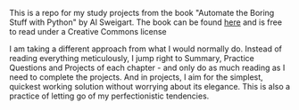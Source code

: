 This is a repo for my study projects from the book "Automate the Boring Stuff with Python" by Al Sweigart. 
The book can be found [here](https://automatetheboringstuff.com/) and is free to read under a Creative Commons license

I am taking a different approach from what I would normally do. Instead of reading everything meticulously, I jump right to Summary, Practice Questions and Projects of each chapter - and only do as much reading as I need to complete the projects. And in projects, I aim for the simplest, quickest working solution without worrying about its elegance. This is also a practice of letting go of my perfectionistic tendencies.

